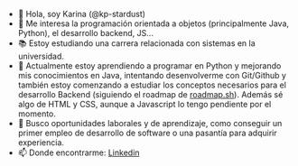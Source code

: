 - 👋 Hola, soy Karina (@kp-stardust)
- 👀 Me interesa la programación orientada a objetos (principalmente Java, Python), el desarrollo backend, JS...
- 📚 Estoy estudiando una carrera relacionada con sistemas en la universidad.
- 🌱 Actualmente estoy aprendiendo a programar en Python y mejorando mis conocimientos en Java, intentando desenvolverme con Git/Github y también estoy comenzando a estudiar 
los conceptos  necesarios para el desarrollo Backend (siguiendo el roadmap de [roadmap.sh](https://roadmap.sh/backend)). Además sé algo de HTML y CSS, aunque a Javascript lo tengo pendiente por el momento.
- 💞️ Busco oportunidades laborales y de aprendizaje, como conseguir un primer empleo de desarrollo de software o una pasantía para adquirir experiencia.
- 📫 Donde encontrarme: [Linkedin](https://www.linkedin.com/in/kpvillegas/ "Mi perfil de Linkedin")

<!---
kp-stardust/kp-stardust is a ✨ special ✨ repository because its `README.md` (this file) appears on your GitHub profile.
You can click the Preview link to take a look at your changes.
--->
